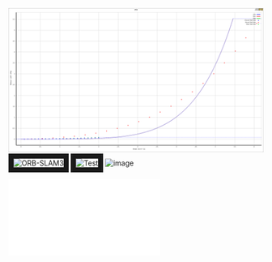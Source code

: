 ![image](./kitti_pic/test.png)
<img src="https://img.youtube.com/vi/HyLNq-98LRo/0.jpg" alt="ORB-SLAM3" width="240" height="180" border="10" />
<img src="https://github.com/ArmstrongWall/Sup_DVIGO/blob/master/kitti_pic/test.png" alt="Test" width="240" height="180" border="10" />
![image](./kitti_pic/test.emf)

![image](./2020_0923.pdf)
